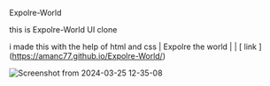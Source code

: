 Expolre-World

this is Expolre-World UI clone



i made this with the help of html and css 
| Expolre the world | | [ link ] (https://amanc77.github.io/Expolre-World/)


![Screenshot from 2024-03-25 12-35-08](https://github.com/Amanc77/Expolre-World/assets/148977902/c816e59d-df1f-4ba9-b6ef-bacea7c7d734)
